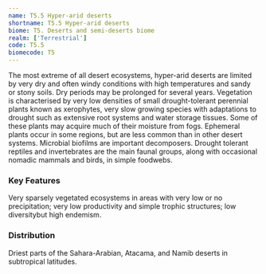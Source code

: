```yaml
---
name: T5.5 Hyper-arid deserts
shortname: T5.5 Hyper-arid deserts
biome: T5. Deserts and semi-deserts biome
realm: ['Terrestrial']
code: T5.5
biomecode: T5
---
```


The most extreme of all desert ecosystems, hyper-arid deserts are limited by very dry and often windy conditions with high temperatures and sandy or stony soils. Dry periods may be prolonged for several years. Vegetation is characterised by very low densities of small drought-tolerant perennial plants known as xerophytes, very slow growing species with adaptations to drought such as extensive root systems and water storage tissues. Some of these plants may acquire much of their moisture from fogs. Ephemeral plants occur in some regions, but are less common than in other desert systems. Microbial biofilms are important decomposers. Drought tolerant reptiles and invertebrates are the main faunal groups, along with occasional nomadic mammals and birds, in simple foodwebs.

### Key Features

Very sparsely vegetated ecosystems in areas with very low or no precipitation; very low productivity and simple trophic structures; low diversitybut high endemism.

### Distribution

Driest parts of the Sahara-Arabian, Atacama, and Namib deserts in subtropical latitudes.
